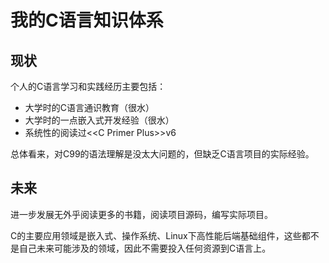 # 我的C语言知识体系

## 现状

个人的C语言学习和实践经历主要包括：

- 大学时的C语言通识教育（很水）
- 大学时的一点嵌入式开发经验（很水）
- 系统性的阅读过\<\<C Primer Plus\>\>v6

总体看来，对C99的语法理解是没太大问题的，但缺乏C语言项目的实际经验。

## 未来

进一步发展无外乎阅读更多的书籍，阅读项目源码，编写实际项目。

C的主要应用领域是嵌入式、操作系统、Linux下高性能后端基础组件，这些都不是自己未来可能涉及的领域，因此不需要投入任何资源到C语言上。